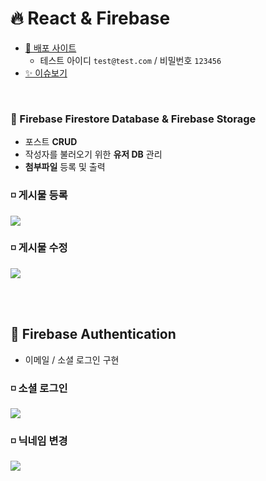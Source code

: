 # 🔥 React & Firebase

- [🔗 배포 사이트](https://6suk.github.io/learn-firebase/)
  - 테스트 아이디 `test@test.com` / 비밀번호 `123456`
- [✨ 이슈보기](https://github.com/6suk/learn-firebase/issues?q=is%3Aissue+is%3Aall)

<br>

### 🛒 Firebase Firestore Database & Firebase Storage

- 포스트 **CRUD**
- 작성자를 불러오기 위한 **유저 DB** 관리
- **첨부파일** 등록 및 출력

### ◽ 게시물 등록

<img src = 'https://github.com/6suk/learn_firebase/assets/110910042/daf02c01-48e5-44e8-a291-5c26f7e70960'>

<br>

### ◽ 게시물 수정

<img src = 'https://github.com/6suk/learn_firebase/assets/110910042/286d4442-1709-4111-bc3b-8595d910cdd7'>

<br><br>

## 🚪 Firebase Authentication

- 이메일 / 소셜 로그인 구현

### ◽ 소셜 로그인

<img src = 'https://github.com/6suk/learn_firebase/assets/110910042/b20e5060-f80e-4195-a070-185be6fd3853'>

<br>

### ◽ 닉네임 변경

<img src = 'https://github.com/6suk/learn_firebase/assets/110910042/04c42eac-f91b-4ff9-a13d-96937f6fea1c'>

<br><br><br><br>

